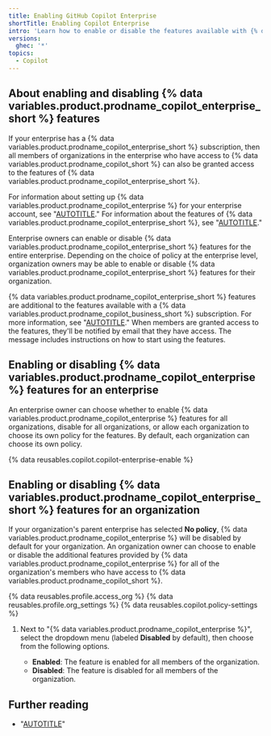 ```yaml
---
title: Enabling GitHub Copilot Enterprise
shortTitle: Enabling Copilot Enterprise
intro: 'Learn how to enable or disable the features available with {% data variables.product.prodname_copilot_enterprise %}.'
versions:
  ghec: '*'
topics:
  - Copilot
---
```


## About enabling and disabling {% data variables.product.prodname_copilot_enterprise_short %} features

If your enterprise has a {% data variables.product.prodname_copilot_enterprise_short %} subscription, then all members of organizations in the enterprise who have access to {% data variables.product.prodname_copilot_short %} can also be granted access to the features of {% data variables.product.prodname_copilot_enterprise_short %}.

For information about setting up {% data variables.product.prodname_copilot_enterprise %} for your enterprise account, see "[AUTOTITLE](/enterprise-cloud@latest/billing/managing-billing-for-github-copilot/managing-your-github-copilot-enterprise-subscription)." For information about the features of {% data variables.product.prodname_copilot_enterprise_short %}, see "[AUTOTITLE](/enterprise-cloud@latest/copilot/github-copilot-enterprise/overview/github-copilot-enterprise-feature-set)."

Enterprise owners can enable or disable {% data variables.product.prodname_copilot_enterprise_short %} features for the entire enterprise. Depending on the choice of policy at the enterprise level, organization owners may be able to enable or disable {% data variables.product.prodname_copilot_enterprise_short %} features for their organization.

{% data variables.product.prodname_copilot_enterprise_short %} features are additional to the features available with a {% data variables.product.prodname_copilot_business_short %} subscription. For more information, see "[AUTOTITLE](/enterprise-cloud@latest/copilot/copilot-business/github-copilot-business-feature-set)." When members are granted access to the features, they'll be notified by email that they have access. The message includes instructions on how to start using the features.

## Enabling or disabling {% data variables.product.prodname_copilot_enterprise %} features for an enterprise

An enterprise owner can choose whether to enable {% data variables.product.prodname_copilot_enterprise %} features for all organizations, disable for all organizations, or allow each organization to choose its own policy for the features. By default, each organization can choose its own policy.

{% data reusables.copilot.copilot-enterprise-enable %}

## Enabling or disabling {% data variables.product.prodname_copilot_enterprise_short %} features for an organization

If your organization's parent enterprise has selected **No policy**, {% data variables.product.prodname_copilot_enterprise %} will be disabled by default for your organization. An organization owner can choose to enable or disable the additional features provided by {% data variables.product.prodname_copilot_enterprise %} for all of the organization's members who have access to {% data variables.product.prodname_copilot_short %}.

{% data reusables.profile.access_org %}
{% data reusables.profile.org_settings %}
{% data reusables.copilot.policy-settings %}
1. Next to "{% data variables.product.prodname_copilot_enterprise %}", select the dropdown menu (labeled **Disabled** by default), then choose from the following options.

   - **Enabled**: The feature is enabled for all members of the organization.
   - **Disabled**: The feature is disabled for all members of the organization.

## Further reading

- "[AUTOTITLE](/copilot/managing-github-copilot-in-your-organization/managing-access-for-copilot-business-in-your-organization)"
